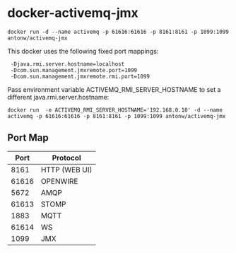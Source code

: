# docker-activemq-jmx

`docker run -d --name activemq -p 61616:61616 -p 8161:8161 -p 1099:1099 antonw/activemq-jmx`

This docker uses the following fixed port mappings:

```
 -Djava.rmi.server.hostname=localhost
 -Dcom.sun.management.jmxremote.port=1099
 -Dcom.sun.management.jmxremote.rmi.port=1099
```

Pass environment variable ACTIVEMQ_RMI_SERVER_HOSTNAME to set a different java.rmi.server.hostname:

`docker run  -e ACTIVEMQ_RMI_SERVER_HOSTNAME='192.168.0.10' -d --name activemq -p 61616:61616 -p 8161:8161 -p 1099:1099 antonw/activemq-jmx`

Port Map
--------

|Port|Protocol|
|----|---|
|8161|HTTP (WEB UI)|
|61616|OPENWIRE|
|5672|AMQP|
|61613|STOMP|
|1883|MQTT|
|61614|WS|
|1099|JMX|
